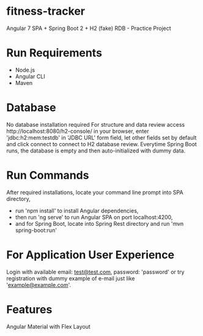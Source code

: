 # fitness-tracker
Angular 7 SPA + Spring Boot 2 + H2 (fake) RDB - Practice Project

# Run Requirements
- Node.js
- Angular CLI
- Maven

# Database
No database installation required
For structure and data review access http://localhost:8080/h2-console/ in your browser,
enter 'jdbc:h2:mem:testdb' in 'JDBC URL' form field, let other fields set by default and click connect to connect to H2 database review.
Everytime Spring Boot runs, the database is empty and then auto-initialized with dummy data.

# Run Commands
After required installations, locate your command line prompt into SPA directory, 
- run 'npm install' to install Angular dependencies,
- then run 'ng serve' to run Angular SPA on port localhost:4200,
- and for Spring Boot, locate into Spring Rest directory and run 'mvn spring-boot:run'

# For Application User Experience
Login with available email: test@test.com, password: 'password' or try registration with dummy example of e-mail just like 'example@example.com'.

# Features
Angular Material with Flex Layout
